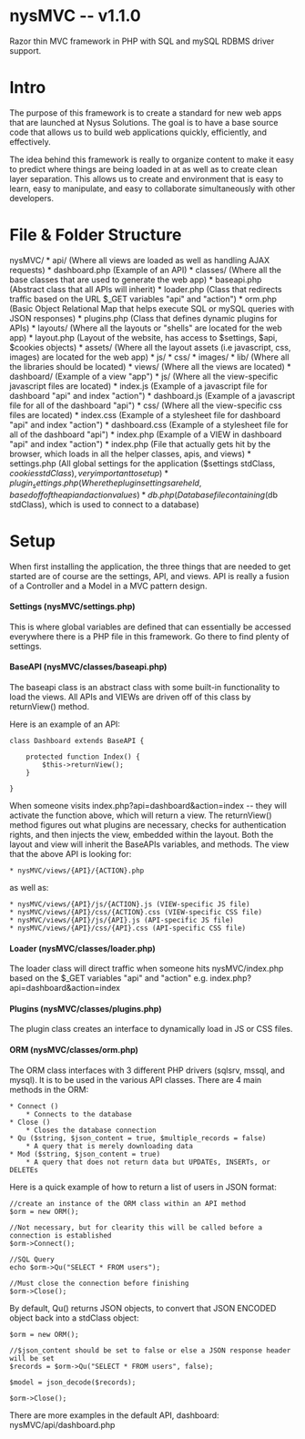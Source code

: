 nysMVC -- v1.1.0
======

Razor thin MVC framework in PHP with SQL and mySQL RDBMS driver support.

Intro
======

The purpose of this framework is to create a standard for new web apps that are
launched at Nysus Solutions.  The goal is to have a base source code that allows
us to build web applications quickly, efficiently, and effectively.

The idea behind this framework is really to organize content to make it easy to predict where 
things are being loaded in at as well as to create clean layer separation.  This allows us to create
and environment that is easy to learn, easy to manipulate, and easy to collaborate simultaneously with
other developers.

File & Folder Structure
======

nysMVC/
    * api/ (Where all views are loaded as well as handling AJAX requests)
        * dashboard.php (Example of an API)
    * classes/ (Where all the base classes that are used to generate the web app)
        * baseapi.php (Abstract class that all APIs will inherit)
        * loader.php (Class that redirects traffic based on the URL $_GET variables "api" and "action")
        * orm.php (Basic Object Relational Map that helps execute SQL or mySQL queries with JSON responses)
        * plugins.php (Class that defines dynamic plugins for APIs)
    * layouts/ (Where all the layouts or "shells" are located for the web app)
        * layout.php (Layout of the website, has access to $settings, $api, $cookies objects)
        * assets/ (Where all the layout assets (i.e javascript, css, images) are located for the web app)
            * js/
            * css/ 
            * images/
    * lib/ (Where all the libraries should be located)
    * views/ (Where all the views are located)
        * dashboard/ (Example of a view "app")
            * js/ (Where all the view-specific javascript files are located)
                * index.js (Example of a javascript file for dashboard "api" and index "action")
                * dashboard.js (Example of a javascript file for all of the dashboard "api")
            * css/ (Where all the view-specific css files are located)
                * index.css (Example of a stylesheet file for dashboard "api" and index "action")
                * dashboard.css (Example of a stylesheet file for all of the dashboard "api")
            * index.php (Example of a VIEW in dashboard "api" and index "action")
    * index.php (File that actually gets hit by the browser, which loads in all the helper classes, apis, and views)
    * settings.php (All global settings for the application ($settings stdClass, $cookies stdClass), very important to setup)
    * plugin_settings.php (Where the plugin settings are held, based off of the api and action values)
    * db.php (Database file containing ($db stdClass), which is used to connect to a database)


Setup
=====

When first installing the application, the three things that are needed to get started are of course are the settings, API, and views.
API is really a fusion of a Controller and a Model in a MVC pattern design.

#### Settings (nysMVC/settings.php)
This is where global variables are defined that can essentially be accessed everywhere there is a PHP file in this framework.
Go there to find plenty of settings.


#### BaseAPI (nysMVC/classes/baseapi.php)
The baseapi class is an abstract class with some built-in functionality to load the views.  All APIs and VIEWs are driven off of this class by returnView() method.

Here is an example of an API:
```
class Dashboard extends BaseAPI {
	
	protected function Index() {
		$this->returnView();
	}

}
```

When someone visits index.php?api=dashboard&action=index -- they will activate the function above, which will return a view.  The returnView() method figures out what plugins
are necessary, checks for authentication rights, and then injects the view, embedded within the layout.  Both the layout and view will inherit the BaseAPIs variables, and methods.
The view that the above API is looking for: 

    * nysMVC/views/{API}/{ACTION}.php 

as well as: 

    * nysMVC/views/{API}/js/{ACTION}.js (VIEW-specific JS file)
    * nysMVC/views/{API}/css/{ACTION}.css (VIEW-specific CSS file)
    * nysMVC/views/{API}/js/{API}.js (API-specific JS file)
    * nysMVC/views/{API}/css/{API}.css (API-specific CSS file)


#### Loader (nysMVC/classes/loader.php)
The loader class will direct traffic when someone hits nysMVC/index.php based on the $_GET variables "api" and "action" e.g. index.php?api=dashboard&action=index


#### Plugins (nysMVC/classes/plugins.php)
The plugin class creates an interface to dynamically load in JS or CSS files.


#### ORM (nysMVC/classes/orm.php)
The ORM class interfaces with 3 different PHP drivers (sqlsrv, mssql, and mysql).  It is to be used in the various API classes.  There are 4 main methods in the ORM:

    * Connect ()
        * Connects to the database
    * Close ()
        * Closes the database connection
    * Qu ($string, $json_content = true, $multiple_records = false)
        * A query that is merely downloading data
    * Mod ($string, $json_content = true)
        * A query that does not return data but UPDATEs, INSERTs, or DELETEs

Here is a quick example of how to return a list of users in JSON format:
```
//create an instance of the ORM class within an API method
$orm = new ORM();

//Not necessary, but for clearity this will be called before a connection is established
$orm->Connect();

//SQL Query
echo $orm->Qu("SELECT * FROM users");

//Must close the connection before finishing
$orm->Close();
```

By default, Qu() returns JSON objects, to convert that JSON ENCODED object back into a stdClass object:
```
$orm = new ORM();

//$json_content should be set to false or else a JSON response header will be set
$records = $orm->Qu("SELECT * FROM users", false);

$model = json_decode($records);

$orm->Close();
```

There are more examples in the default API, dashboard:  nysMVC/api/dashboard.php